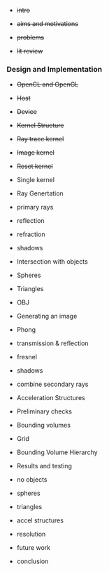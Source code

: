  - ~~intro~~
 - ~~aims and motivations~~
 - ~~problems~~

 - ~~lit review~~

 ### Design and Implementation
 - ~~OpenCL and OpenGL~~
 - ~~Host~~
 - ~~Device~~
 - ~~Kernel Structure~~
 - ~~Ray trace kernel~~
 - ~~Image kernel~~
 - ~~Reset kernel~~
 - Single kernel
 
 - Ray Genertation
 - primary rays
 - reflection
 - refraction
 - shadows
 
 - Intersection with objects
 - Spheres
 - Triangles
 - OBJ

 - Generating an image
 - Phong
 - transmission & reflection
 - fresnel
 - shadows
 - combine secondary rays
 
 - Acceleration Structures
 - Preliminary checks
 - Bounding volumes
 - Grid
 - Bounding Volume Hierarchy

 - Results and testing
 - no objects
 - spheres
 - triangles
 - accel structures

 - resolution

 - future work

 - conclusion